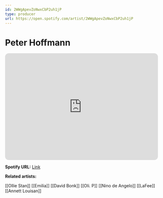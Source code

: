 ```yaml
---
id: 2WWgApevZoNwxCbP2uh1jP
type: producer
url: https://open.spotify.com/artist/2WWgApevZoNwxCbP2uh1jP
---
```

# Peter Hoffmann

<iframe style="border-radius:12px" src="https://open.spotify.com/embed/artist/2WWgApevZoNwxCbP2uh1jP" width="100%" height="352" frameBorder="0" allowfullscreen="" allow="autoplay; clipboard-write; encrypted-media; fullscreen; picture-in-picture" loading="lazy"></iframe>

**Spotify URL:** [Link](https://open.spotify.com/artist/2WWgApevZoNwxCbP2uh1jP)

**Related artists:**

[[Ollie Stan]]
[[Emilia]]
[[David Bonk]]
[[Oli. P]]
[[Nino de Angelo]]
[[LaFee]]
[[Annett Louisan]]
